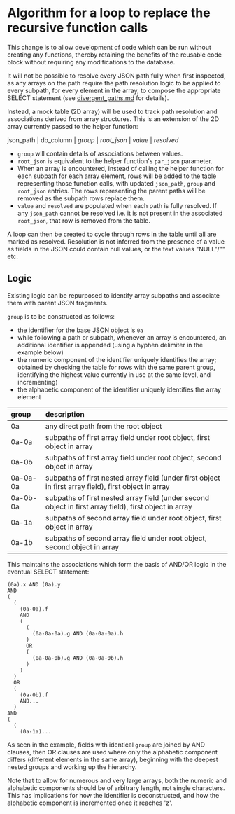 # Algorithm for a loop to replace the recursive function calls

This change is to allow development of code which can be run without creating any functions, thereby retaining the benefits of the reusable code block without requiring any modifications to the database.

It will not be possible to resolve every JSON path fully when first inspected, as any arrays on the path require the path resolution logic to be applied to every subpath, for every element in the array, to compose the appropriate SELECT statement (see [divergent_paths.md](./divergent_paths.md) for details).

Instead, a mock table (2D array) will be used to track path resolution and associations derived from array structures. This is an extension of the 2D array currently passed to the helper function:

json_path | db_column | *group* | *root_json* | *value* | *resolved*

- `group` will contain details of associations between values.
- `root_json` is equivalent to the helper function's `par_json` parameter.
- When an array is encountered, instead of calling the helper function for each subpath for each array element, rows will be added to the table representing those function calls, with updated `json_path`, `group` and `root_json` entries. The rows representing the parent paths will be removed as the subpath rows replace them.
- `value` and `resolved` are populated when each path is fully resolved. If any `json_path` cannot be resolved i.e. it is not present in the associated `root_json`, that row is removed from the table.

A loop can then be created to cycle through rows in the table until all are marked as resolved. Resolution is not inferred from the presence of a value as fields in the JSON could contain null values, or the text values "NULL"/"<NULL>" etc.

## Logic

Existing logic can be repurposed to identify array subpaths and associate them with parent JSON fragments.

`group` is to be constructed as follows:
- the identifier for the base JSON object is `0a`
- while following a path or subpath, whenever an array is encountered, an additional identifier is appended (using a hyphen delimiter in the example below)
- the numeric component of the identifier uniquely identifies the array; obtained by checking the table for rows with the same parent group, identifying the highest value currently in use at the same level, and incrementing)
- the alphabetic component of the identifier uniquely identifies the array element

group    | description
:--------|:------------
0a       | any direct path from the root object
0a-0a    | subpaths of first array field under root object, first object in array
0a-0b    | subpaths of first array field under root object, second object in array
0a-0a-0a | subpaths of first nested array field (under first object in first array field), first object in array
0a-0b-0a | subpaths of first nested array field (under second object in first array field), first object in array
0a-1a    | subpaths of second array field under root object, first object in array
0a-1b    | subpaths of second array field under root object, second object in array

This maintains the associations which form the basis of AND/OR logic in the eventual SELECT statement:
```
(0a).x AND (0a).y
AND
(
  (
    (0a-0a).f
    AND
    (
      (
        (0a-0a-0a).g AND (0a-0a-0a).h
      )
      OR
      (
        (0a-0a-0b).g AND (0a-0a-0b).h
      )
    )
  )
  OR
  (
    (0a-0b).f
    AND...
  )
AND
(
  (
    (0a-1a)...
```
As seen in the example, fields with identical `group` are joined by AND clauses, then OR clauses are used where only the alphabetic component differs (different elements in the same array), beginning with the deepest nested groups and working up the hierarchy.

Note that to allow for numerous and very large arrays, both the numeric and alphabetic components should be of arbitrary length, not single characters. This has implications for how the identifier is deconstructed, and how the alphabetic component is incremented once it reaches 'z'.
